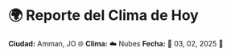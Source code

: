# 🌍 Reporte del Clima de Hoy

**Ciudad:** Amman, JO 🌐
**Clima:** ☁️ Nubes
**Fecha:** 📅 03, 02, 2025 🚀
